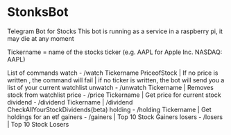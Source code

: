 # StonksBot
Telegram Bot for Stocks
This bot is running as a service in a raspberry pi, it may die at any moment

Tickername = name of the stocks ticker (e.g. AAPL for Apple Inc. NASDAQ: AAPL)

List of commands
watch  - /watch Tickername PriceofStock | If no price is written , the command will fail | if no ticker is written, the bot will send you a list of your current watchlist
unwatch - /unwatch Tickername | Removes stock from watchlist
price - /price Tickername | Get price for current stock 
dividend - /dividend Tickername | /dividend CheckAllYourStockDividends(beta)
holding - /holding Tickername | Get holdings for an etf 
gainers - /gainers | Top 10 Stock Gainers
losers - /losers | Top 10 Stock Losers
